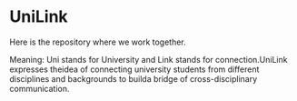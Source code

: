 # UniLink
Here is the repository where we work together.

Meaning: Uni stands for University and Link stands for connection.UniLink expresses theidea of connecting university students from different disciplines and backgrounds to builda bridge of cross-disciplinary communication.


